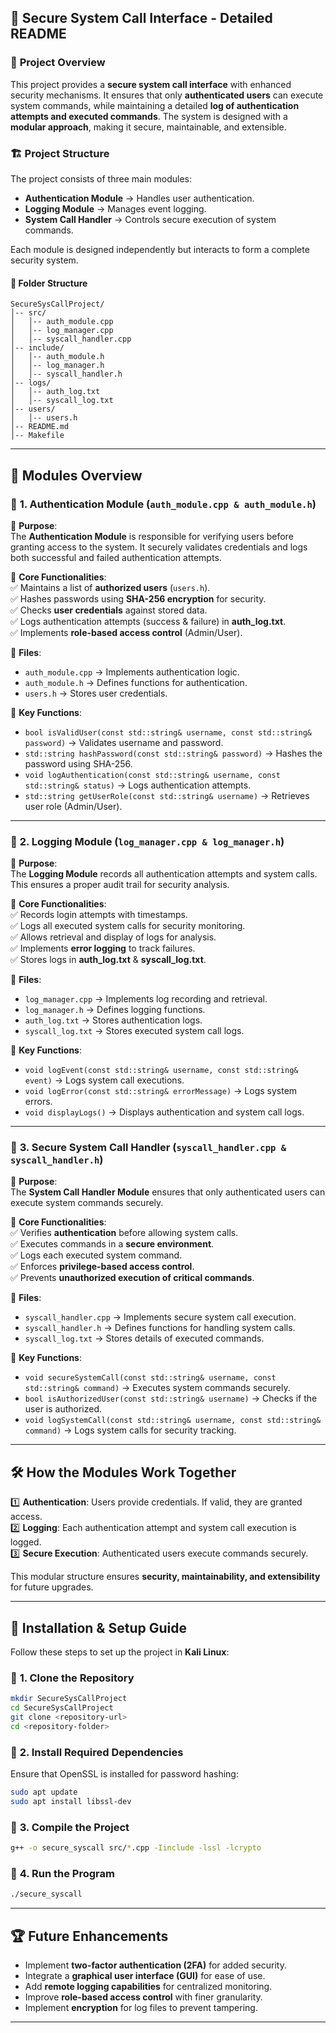 ## 🔹 **Secure System Call Interface - Detailed README**

### 📖 **Project Overview**  
This project provides a **secure system call interface** with enhanced security mechanisms. It ensures that only **authenticated users** can execute system commands, while maintaining a detailed **log of authentication attempts and executed commands**. The system is designed with a **modular approach**, making it secure, maintainable, and extensible.

### 🏗 **Project Structure**  
The project consists of three main modules:
- **Authentication Module** → Handles user authentication.
- **Logging Module** → Manages event logging.
- **System Call Handler** → Controls secure execution of system commands.

Each module is designed independently but interacts to form a complete security system.

#### 📂 **Folder Structure**
```
SecureSysCallProject/
│-- src/
│   │-- auth_module.cpp
│   │-- log_manager.cpp
│   │-- syscall_handler.cpp
│-- include/
│   │-- auth_module.h
│   │-- log_manager.h
│   │-- syscall_handler.h
│-- logs/
│   │-- auth_log.txt
│   │-- syscall_log.txt
│-- users/
│   │-- users.h
│-- README.md
│-- Makefile
```
---

## 🔹 **Modules Overview**  
### 📌 **1. Authentication Module (`auth_module.cpp & auth_module.h`)**  
📂 **Purpose**:  
The **Authentication Module** is responsible for verifying users before granting access to the system. It securely validates credentials and logs both successful and failed authentication attempts.

📜 **Core Functionalities**:  
✅ Maintains a list of **authorized users** (`users.h`).  
✅ Hashes passwords using **SHA-256 encryption** for security.  
✅ Checks **user credentials** against stored data.  
✅ Logs authentication attempts (success & failure) in **auth_log.txt**.  
✅ Implements **role-based access control** (Admin/User).  

📂 **Files**:  
- `auth_module.cpp` → Implements authentication logic.  
- `auth_module.h` → Defines functions for authentication.  
- `users.h` → Stores user credentials.

📜 **Key Functions**:
- `bool isValidUser(const std::string& username, const std::string& password)` → Validates username and password.
- `std::string hashPassword(const std::string& password)` → Hashes the password using SHA-256.
- `void logAuthentication(const std::string& username, const std::string& status)` → Logs authentication attempts.
- `std::string getUserRole(const std::string& username)` → Retrieves user role (Admin/User).

---

### 📌 **2. Logging Module (`log_manager.cpp & log_manager.h`)**  
📂 **Purpose**:  
The **Logging Module** records all authentication attempts and system calls. This ensures a proper audit trail for security analysis.

📜 **Core Functionalities**:  
✅ Records login attempts with timestamps.  
✅ Logs all executed system calls for security monitoring.  
✅ Allows retrieval and display of logs for analysis.  
✅ Implements **error logging** to track failures.  
✅ Stores logs in **auth_log.txt** & **syscall_log.txt**.  

📂 **Files**:  
- `log_manager.cpp` → Implements log recording and retrieval.  
- `log_manager.h` → Defines logging functions.  
- `auth_log.txt` → Stores authentication logs.  
- `syscall_log.txt` → Stores executed system call logs.

📜 **Key Functions**:
- `void logEvent(const std::string& username, const std::string& event)` → Logs system call executions.
- `void logError(const std::string& errorMessage)` → Logs system errors.
- `void displayLogs()` → Displays authentication and system call logs.

---

### 📌 **3. Secure System Call Handler (`syscall_handler.cpp & syscall_handler.h`)**  
📂 **Purpose**:  
The **System Call Handler Module** ensures that only authenticated users can execute system commands securely.

📜 **Core Functionalities**:  
✅ Verifies **authentication** before allowing system calls.  
✅ Executes commands in a **secure environment**.  
✅ Logs each executed system command.  
✅ Enforces **privilege-based access control**.  
✅ Prevents **unauthorized execution of critical commands**.  

📂 **Files**:  
- `syscall_handler.cpp` → Implements secure system call execution.  
- `syscall_handler.h` → Defines functions for handling system calls.  
- `syscall_log.txt` → Stores details of executed commands.

📜 **Key Functions**:
- `void secureSystemCall(const std::string& username, const std::string& command)` → Executes system commands securely.
- `bool isAuthorizedUser(const std::string& username)` → Checks if the user is authorized.
- `void logSystemCall(const std::string& username, const std::string& command)` → Logs system calls for security tracking.

---

## 🛠 **How the Modules Work Together**  
1️⃣ **Authentication**: Users provide credentials. If valid, they are granted access.  
2️⃣ **Logging**: Each authentication attempt and system call execution is logged.  
3️⃣ **Secure Execution**: Authenticated users execute commands securely.

This modular structure ensures **security, maintainability, and extensibility** for future upgrades.

---

## 📌 **Installation & Setup Guide**  
Follow these steps to set up the project in **Kali Linux**:

### 🔹 **1. Clone the Repository**  
```sh
mkdir SecureSysCallProject
cd SecureSysCallProject
git clone <repository-url>
cd <repository-folder>
```

### 🔹 **2. Install Required Dependencies**  
Ensure that OpenSSL is installed for password hashing:
```sh
sudo apt update
sudo apt install libssl-dev
```

### 🔹 **3. Compile the Project**  
```sh
g++ -o secure_syscall src/*.cpp -Iinclude -lssl -lcrypto
```

### 🔹 **4. Run the Program**  
```sh
./secure_syscall
```

---

## 🏆 **Future Enhancements**  
- Implement **two-factor authentication (2FA)** for added security.  
- Integrate a **graphical user interface (GUI)** for ease of use.  
- Add **remote logging capabilities** for centralized monitoring.  
- Improve **role-based access control** with finer granularity.  
- Implement **encryption** for log files to prevent tampering.

---

